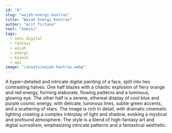 ```yaml
---
id: "6"
slug: "wajah-energi-kontras"
title: "Wajah Energi Kontras"
author: "Arif Tirtana"
tool: "Gemini"
tags:
  - seni digital
  - fantasi
  - wajah
  - energi
  - kosmik
  - api
image: "/assets/wajah-kontras.webp"
---
```


A hyper-detailed and intricate digital painting of a face, split into two contrasting halves. One half blazes with a chaotic explosion of fiery orange and red energy, forming elaborate, flowing patterns and a luminous, glowing eye. The other half is a serene, ethereal display of cool blue and purple cosmic energy, with delicate, luminous lines, subtle green accents, and a scattering of stars. The image is rich in detail, with dramatic cinematic lighting creating a complex interplay of light and shadow, evoking a mystical and profound atmosphere. The style is a blend of high-fantasy art and digital surrealism, emphasizing intricate patterns and a fantastical aesthetic.

